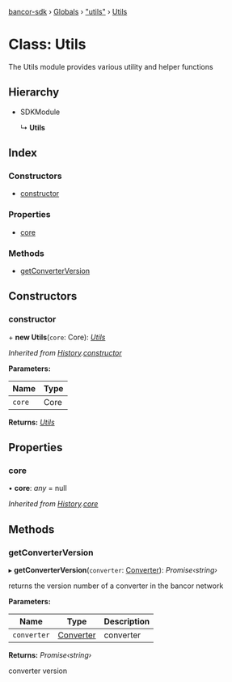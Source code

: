 [bancor-sdk](../README.md) › [Globals](../globals.md) › ["utils"](../modules/_utils_.md) › [Utils](_utils_.utils.md)

# Class: Utils

The Utils module provides various utility and helper functions

## Hierarchy

* SDKModule

  ↳ **Utils**

## Index

### Constructors

* [constructor](_utils_.utils.md#constructor)

### Properties

* [core](_utils_.utils.md#core)

### Methods

* [getConverterVersion](_utils_.utils.md#getconverterversion)

## Constructors

###  constructor

\+ **new Utils**(`core`: Core): *[Utils](_utils_.utils.md)*

*Inherited from [History](_history_.history.md).[constructor](_history_.history.md#constructor)*

**Parameters:**

Name | Type |
------ | ------ |
`core` | Core |

**Returns:** *[Utils](_utils_.utils.md)*

## Properties

###  core

• **core**: *any* = null

*Inherited from [History](_history_.history.md).[core](_history_.history.md#core)*

## Methods

###  getConverterVersion

▸ **getConverterVersion**(`converter`: [Converter](../interfaces/_types_.converter.md)): *Promise‹string›*

returns the version number of a converter in the bancor network

**Parameters:**

Name | Type | Description |
------ | ------ | ------ |
`converter` | [Converter](../interfaces/_types_.converter.md) | converter  |

**Returns:** *Promise‹string›*

converter version
